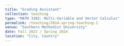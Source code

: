 ```yaml
---
title: "Grading Assistant"
collection: teaching
type: "MATH 3302: Multi-Variable and Vector Calculus"
permalink: /teaching/2014-spring-teaching-1
venue: "Southern Methodist University"
date: Fall 2023 / Spring 2024
location: "City, Country"
---
```

